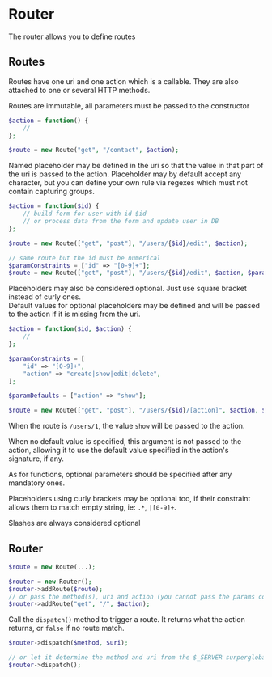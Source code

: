 # Router

The router allows you to define routes


## Routes

Routes have one uri and one action which is a callable.
They are also attached to one or several HTTP methods.

Routes are immutable, all parameters must be passed to the constructor

```php
$action = function() {
    //
};

$route = new Route("get", "/contact", $action);
```

Named placeholder may be defined in the uri so that the value in that part of the uri is passed to the action.
Placeholder may by default accept any character, but you can define your own rule via regexes which must not contain capturing  groups.

```php
$action = function($id) {
    // build form for user with id $id 
    // or process data from the form and update user in DB
};

$route = new Route(["get", "post"], "/users/{$id}/edit", $action);

// same route but the id must be numerical 
$paramConstraints = ["id" => "[0-9]+"];
$route = new Route(["get", "post"], "/users/{$id}/edit", $action, $paramConstraints);
```

Placeholders may also be considered optional. Just use square bracket instead of curly ones.  
Default values for optional placeholders may be defined and will be passed to the action if it is missing from the uri.

```php
$action = function($id, $action) {
    //
};

$paramConstraints = [
    "id" => "[0-9]+",
    "action" => "create|show|edit|delete",
];

$paramDefaults = ["action" => "show"];

$route = new Route(["get", "post"], "/users/{$id}/[action]", $action, $paramConstraints, $paramDefaults);
```

When the route is `/users/1`, the value `show` will be passed to the action.

When no default value is specified, this argument is not passed to the action, allowing it to use the default value specified in the action's signature, if any.

As for functions, optional parameters should be specified after any mandatory ones.

Placeholders using curly brackets may be optional too, if their constraint allows them to match empty string, ie: `.*`, `|[0-9]+`.

Slashes are always considered optional

## Router

```php
$route = new Route(...);

$router = new Router();
$router->addRoute($route);
// or pass the method(s), uri and action (you cannot pass the params conditions or defaults to addRoute()
$router->addRoute("get", "/", $action);
```

Call the `dispatch()` method to trigger a route. It returns what the action returns, or `false` if no route match.
```php
$router->dispatch($method, $uri);

// or let it determine the method and uri from the $_SERVER surperglobal
$router->dispatch();
```
